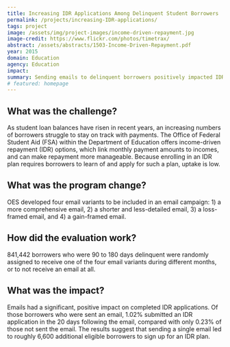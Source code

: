```yaml
---
title: Increasing IDR Applications Among Delinquent Student Borrowers
permalink: /projects/increasing-IDR-applications/
tags: project
image: /assets/img/project-images/income-driven-repayment.jpg
image-credit: https://www.flickr.com/photos/timetrax/
abstract: /assets/abstracts/1503-Income-Driven-Repayment.pdf
year: 2015
domain: Education
agency: Education
impact:
summary: Sending emails to delinquent borrowers positively impacted IDR application completion.
# featured: homepage
---
```

## What was the challenge?

As student loan balances have risen in recent years, an increasing numbers of borrowers struggle to stay on track with payments. The Office of Federal Student Aid (FSA) within the Department of Education offers income-driven repayment (IDR) options, which link monthly payment amounts to incomes, and can make repayment more manageable. Because enrolling in an IDR plan requires borrowers to learn of and apply for such a plan, uptake is low.

## What was the program change?

OES developed four email variants to be included in an email campaign: 1) a more comprehensive email, 2) a shorter and less-detailed email, 3) a loss-framed email, and 4) a gain-framed email.

## How did the evaluation work?

841,442 borrowers who were 90 to 180 days delinquent were randomly assigned to receive one of the four email variants during different months, or to not receive an email at all.

## What was the impact?

Emails had a significant, positive impact on completed IDR applications. Of those borrowers who were sent an email, 1.02% submitted an IDR application in the 20 days following the email, compared with only 0.23% of those not sent the email. The results suggest that sending a single email led to roughly 6,600 additional eligible borrowers to sign up for an IDR plan.

